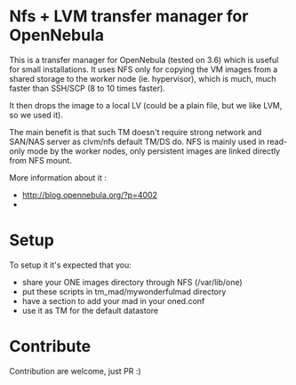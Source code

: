 Nfs + LVM transfer manager for OpenNebula
==========

This is a transfer manager for OpenNebula (tested on 3.6) which is useful for
small installations. It uses NFS only for copying the VM images from a shared 
storage to the worker node (ie. hypervisor), which is much, much faster than 
SSH/SCP (8 to 10 times faster).

It then drops the image to a local LV (could be a plain file, but we like LVM,
so we used it).

The main benefit is that such TM doesn't require strong network and SAN/NAS server
as clvm/nfs default TM/DS do. NFS is mainly used in read-only mode by the worker nodes,
only persistent images are linked directly from NFS mount.

More information about it :

* http://blog.opennebula.org/?p=4002 
* 

Setup
=====

To setup it it's expected that you:

* share your ONE images directory through NFS (/var/lib/one)
* put these scripts in tm_mad/mywonderfulmad directory
* have a section to add your mad in your oned.conf
* use it as TM for the default datastore

Contribute
==========

Contribution are welcome, just PR :)
